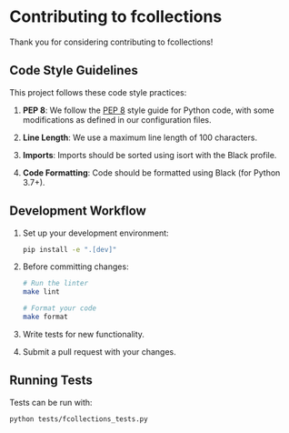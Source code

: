 # Contributing to fcollections

Thank you for considering contributing to fcollections!

## Code Style Guidelines

This project follows these code style practices:

1. **PEP 8**: We follow the [PEP 8](https://www.python.org/dev/peps/pep-0008/) style guide for Python code, with some modifications as defined in our configuration files.

2. **Line Length**: We use a maximum line length of 100 characters.

3. **Imports**: Imports should be sorted using isort with the Black profile.

4. **Code Formatting**: Code should be formatted using Black (for Python 3.7+).

## Development Workflow

1. Set up your development environment:
   ```bash
   pip install -e ".[dev]"
   ```

2. Before committing changes:
   ```bash
   # Run the linter
   make lint
   
   # Format your code
   make format
   ```

3. Write tests for new functionality.

4. Submit a pull request with your changes.

## Running Tests

Tests can be run with:

```bash
python tests/fcollections_tests.py
```